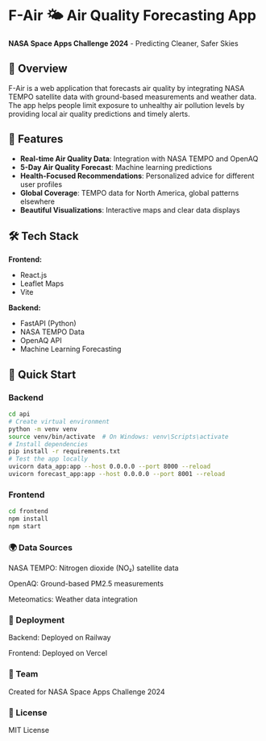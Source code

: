 # F-Air 🌤️ Air Quality Forecasting App

**NASA Space Apps Challenge 2024** - Predicting Cleaner, Safer Skies

## 🚀 Overview

F-Air is a web application that forecasts air quality by integrating NASA TEMPO satellite data with ground-based measurements and weather data. The app helps people limit exposure to unhealthy air pollution levels by providing local air quality predictions and timely alerts.

## 🌟 Features

- **Real-time Air Quality Data**: Integration with NASA TEMPO and OpenAQ
- **5-Day Air Quality Forecast**: Machine learning predictions
- **Health-Focused Recommendations**: Personalized advice for different user profiles
- **Global Coverage**: TEMPO data for North America, global patterns elsewhere
- **Beautiful Visualizations**: Interactive maps and clear data displays

## 🛠️ Tech Stack

**Frontend:**
- React.js
- Leaflet Maps
- Vite

**Backend:**
- FastAPI (Python)
- NASA TEMPO Data
- OpenAQ API
- Machine Learning Forecasting

## 🚀 Quick Start

### Backend
```bash
cd api
# Create virtual environment
python -m venv venv
source venv/bin/activate  # On Windows: venv\Scripts\activate
# Install dependencies
pip install -r requirements.txt
# Test the app locally
uvicorn data_app:app --host 0.0.0.0 --port 8000 --reload
uvicorn forecast_app:app --host 0.0.0.0 --port 8001 --reload
```
### Frontend
```bash
cd frontend
npm install
npm start
```
### 🌍 Data Sources
NASA TEMPO: Nitrogen dioxide (NO₂) satellite data

OpenAQ: Ground-based PM2.5 measurements

Meteomatics: Weather data integration

### 📱 Deployment
Backend: Deployed on Railway

Frontend: Deployed on Vercel

### 👥 Team
Created for NASA Space Apps Challenge 2024

### 📄 License
MIT License

